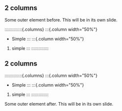 ## 2 columns

Some outer element before. This will be in its own slide.

::::::::::::::{.columns}
:::{.column width="50%"}
- Simple
:::
:::{.column width="50%"}
1. simple
:::
::::::::::::::

## 2 columns

::::::::::::::{.columns}
:::{.column width="50%"}
- Simple
:::
:::{.column width="50%"}
1. simple
:::
::::::::::::::

Some outer element after. This will be in its own slide.

